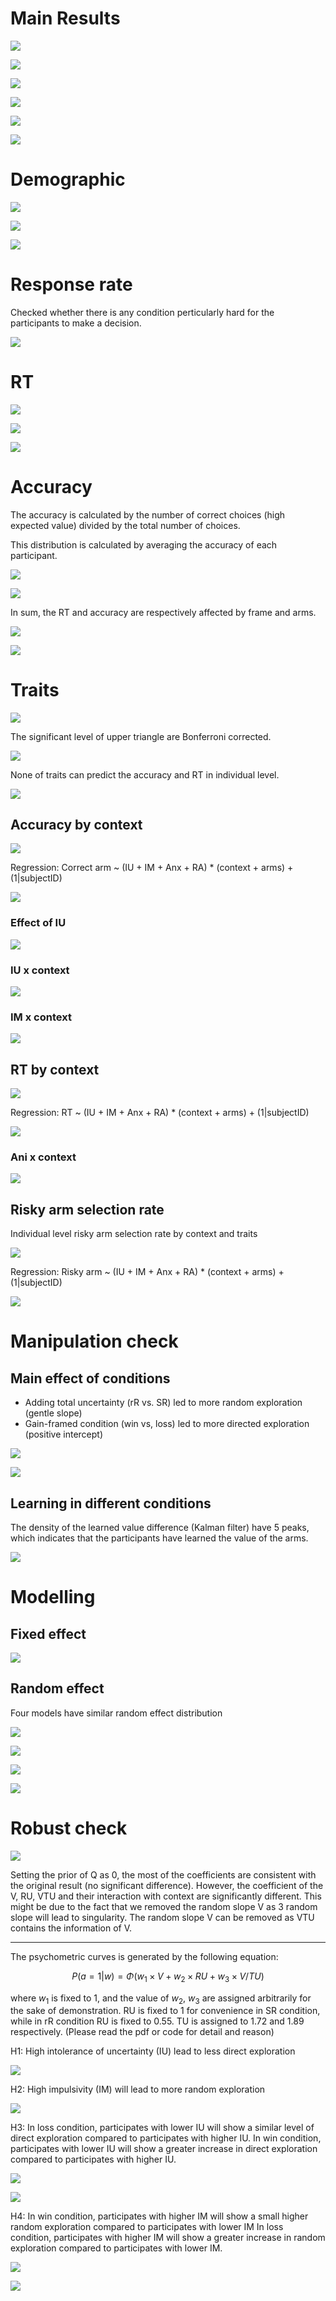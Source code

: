 # Main Results

![](fig/fig1_panel_BC.png)

![](fig/fig2.png)

![](fig/fig3.png)

![](fig/fig4.png)

![](fig/fig5.png)

![](fig/fig6.png)

# Demographic

![](step2_descriptive_statistics/output/age_hist.png)

![](step2_descriptive_statistics/output/age_gender_rain.png)

![](step2_descriptive_statistics/output/gender_bar.png)

# Response rate

Checked whether there is any condition perticularly hard for the participants to make a decision.

![](step2_descriptive_statistics/output/response_rate_stack.png)

# RT

![](step2_descriptive_statistics/output/RT_dist.png)

![](step2_descriptive_statistics/output/rain_meanRT_context_arms.png)

![](step2_descriptive_statistics/output/rain_meanlnRT_context_arms.png)

# Accuracy

The accuracy is calculated by the number of correct choices (high expected value) divided by the total number of choices.

This distribution is calculated by averaging the accuracy of each participant.

![](step2_descriptive_statistics/output/accuracy_hist.png)

![](step2_descriptive_statistics/output/accuracy_rain.png)

In sum, the RT and accuracy are respectively affected by frame and arms.

![](step2_descriptive_statistics/output/acc_RT_condition.png)

![](step2_descriptive_statistics/output/RT_accuracy.png)

# Traits

![](step2_descriptive_statistics/output/trait_corr.png)

The significant level of upper triangle are Bonferroni corrected.

![](step2_descriptive_statistics/output/traits_pairs_plot.png)

None of traits can predict the accuracy and RT in individual level.

![](step2_descriptive_statistics/output/trait_accuracy_RT_plot.png)

## Accuracy by context

![](step2_descriptive_statistics/output/traits_acc_context.png)

Regression: Correct arm \~ (IU + IM + Anx + RA) \* (context + arms) + (1\|subjectID)

![](step2_descriptive_statistics/output/correct_trait_ffig.png)

### Effect of IU

![](step2_descriptive_statistics/output/correct_trait_glmm_IU_effect.png)

### IU x context

![](step2_descriptive_statistics/output/correct_trait_glmm_IU_inter.png)

### IM x context

![](step2_descriptive_statistics/output/correct_trait_glmm_IM_inter.png)

## RT by context

![](step2_descriptive_statistics/output/traits_lnRT_context.png)

Regression: RT \~ (IU + IM + Anx + RA) \* (context + arms) + (1\|subjectID)

![](step2_descriptive_statistics/output/lgRT_trait_ffig.png)

### Ani x context

![](step2_descriptive_statistics/output/RT_traits_glmm_Ani_effect.png)

## Risky arm selection rate

Individual level risky arm selection rate by context and traits

![](step2_descriptive_statistics/output/traits_risky_context.png)

Regression: Risky arm \~ (IU + IM + Anx + RA) \* (context + arms) + (1\|subjectID)

![](step2_descriptive_statistics/output/risky_glmm_fig.png)

# Manipulation check

## Main effect of conditions

-   Adding total uncertainty (rR vs. SR) led to more random exploration (gentle slope)
-   Gain-framed condition (win vs, loss) led to more directed exploration (positive intercept)

![](step3_modelling/output/conditions_psychometric_curve.png)

![](step3_modelling/output/conditions_coefficients.png)

## Learning in different conditions

The density of the learned value difference (Kalman filter) have 5 peaks, which indicates that the participants have learned the value of the arms.

![](step3_modelling/output/conditions_dist_V.png)

# Modelling

## Fixed effect

![](step3_modelling/output/fixed_effects.png)

## Random effect

Four models have similar random effect distribution

![](step3_modelling/output/IU_random_effects.png)

![](step3_modelling/output/IM_random_effects.png)

![](step3_modelling/output/Anx_random_effects.png)

![](step3_modelling/output/RA_random_effects.png)

# Robust check

![](step4_robust_check/check2_prior_Q_as_0/output/compare_coef.png)

Setting the prior of Q as 0, the most of the coefficients are consistent with the original result (no significant difference). However, the coefficient of the V, RU, VTU and their interaction with context are significantly different. This might be due to the fact that we removed the random slope V as 3 random slope will lead to singularity. The random slope V can be removed as VTU contains the information of V.

------------------------------------------------------------------------

The psychometric curves is generated by the following equation:

$$
P(a=1|w)=\Phi(w_1 \times V+ w_2 \times RU + w_3 \times V/TU)
$$

where $w_1$ is fixed to 1, and the value of $w_2$, $w_3$ are assigned arbitrarily for the sake of demonstration. RU is fixed to 1 for convenience in SR condition, while in rR condition RU is fixed to 0.55. TU is assigned to 1.72 and 1.89 respectively. (Please read the pdf or code for detail and reason)

H1: High intolerance of uncertainty (IU) lead to less direct exploration

![](fig/H1.png)

H2: High impulsivity (IM) will lead to more random exploration

![](fig/H2.png)

H3: In loss condition, participates with lower IU will show a similar level of direct exploration compared to participates with higher IU. In win condition, participates with lower IU will show a greater increase in direct exploration compared to participates with higher IU.

![](fig/H3.png)

![](fig/H3_w2.png)

H4: In win condition, participates with higher IM will show a small higher random exploration compared to participates with lower IM In loss condition, participates with higher IM will show a greater increase in random exploration compared to participates with lower IM.

![](fig/H4.png)

![](fig/H4_w3.png)
